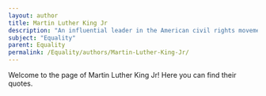 ```yaml
---
layout: author
title: Martin Luther King Jr
description: "An influential leader in the American civil rights movement, King advocated for racial equality through nonviolent protest and is best known for his 'I Have a Dream' speech."
subject: "Equality"
parent: Equality
permalink: /Equality/authors/Martin-Luther-King-Jr/
---
```


Welcome to the page of Martin Luther King Jr! Here you can find their quotes.
